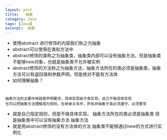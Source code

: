 ```yaml
---
layout: post
title:   抽象
category: Java
tags: [Java]
excerpt:  抽象
---
```


- 使用abstract 进行修饰的内容我们称之为抽象
- abstract可以使用在类和方法中
- abstract修饰的类称之为抽象类，抽象类内部可以没有抽象方法，但是抽象类不能够new对象，也就是抽象类不允许被实例
- abstract修饰的方法称之为抽象方法，抽象方法所在的类必须是抽象类，抽象方法可以有返回值和参数声明，但是绝对不能有方法体
- 如何理解抽象？

#

	抽象方法的主要作用就是声明要求，具体实现由子类实现，自己不做具体实现
	也可以把抽象方法理解成为规则，在继承关系中，所有非抽象子类必须遵守，必须重写

- 就是自己指定规则，但是不做具体实现。 抽象方法所在的类必须是抽象类 但是抽象类中可以没有抽象方法 抽象方法 
- 就是用abstract修饰的没有方法体的方法 抽象类不能够通过new的方式进行实例化
